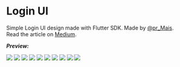 # Login UI

Simple Login UI design made with Flutter SDK. 
Made by [@pr_Mais](https://twitter.com/pr_Mais).
<br>
Read the article on [Medium](https://medium.com/@pr_mais/simple-clean-login-ui-using-flutter-43314d0dbdee).
<br>

**_Preview:_** 

![](https://github.com/devachatu/BSafe/blob/master/images/GUI1.jpg) ![](https://github.com/devachatu/BSafe/blob/master/images/GUI2.jpg)
![](https://github.com/devachatu/BSafe/blob/master/images/GUI3.jpg) ![](https://github.com/devachatu/BSafe/blob/master/images/GUI4.jpg)
![](https://github.com/devachatu/BSafe/blob/master/images/GUI5.jpg) ![](https://github.com/devachatu/BSafe/blob/master/images/GUI6.jpg)
![](https://github.com/devachatu/BSafe/blob/master/images/GUI7.jpg) ![](https://github.com/devachatu/BSafe/blob/master/images/GUI8.jpg)
![](https://github.com/devachatu/BSafe/blob/master/images/GUI9.jpg) ![](https://github.com/devachatu/BSafe/blob/master/images/GUI10.jpg)

